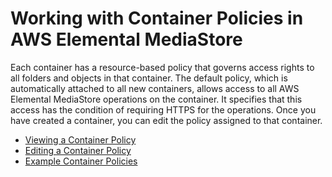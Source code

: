 # Working with Container Policies in AWS Elemental MediaStore<a name="policies"></a>

Each container has a resource\-based policy that governs access rights to all folders and objects in that container\. The default policy, which is automatically attached to all new containers, allows access to all AWS Elemental MediaStore operations on the container\. It specifies that this access has the condition of requiring HTTPS for the operations\. Once you have created a container, you can edit the policy assigned to that container\. 


+ [Viewing a Container Policy](policies-view.md)
+ [Editing a Container Policy](policies-edit.md)
+ [Example Container Policies](policies-examples.md)